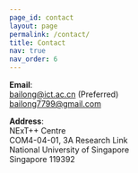 ```yaml
---
page_id: contact
layout: page
permalink: /contact/
title: Contact
nav: true
nav_order: 6
---
```


**Email**:  
bailong@ict.ac.cn (Preferred)  
bailong7799@gmail.com

**Address**:  
NExT++ Centre  
COM4-04-01, 3A Research Link  
National University of Singapore  
Singapore 119392
